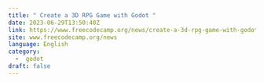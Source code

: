 ```yaml
---
title: " Create a 3D RPG Game with Godot "
date: 2023-06-29T13:50:40Z
link: https://www.freecodecamp.org/news/create-a-3d-rpg-game-with-godot/?utm_medium=RSS&utm_source=news.12bit.vn
site: www.freecodecamp.org/news
language: English
category:
  -  godot 
draft: false
---
```

